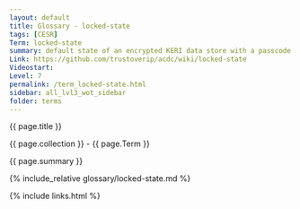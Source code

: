 ```yaml
---
layout: default
title: Glossary - locked-state
tags: [CESR]
Term: locked-state
summary: default state of an encrypted KERI data store with a passcode
Link: https://github.com/trustoverip/acdc/wiki/locked-state
Videostart: 
Level: 7
permalink: /term_locked-state.html
sidebar: all_lvl3_wot_sidebar
folder: terms
---
```


{{ page.title }}

{{ page.collection }} - {{ page.Term }}

   {{ page.summary }}

{% include_relative glossary/locked-state.md %}

 {% include links.html %} 
